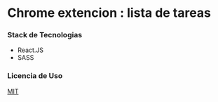 # Chrome extencion : lista de tareas


### Stack de Tecnologias

* React.JS
* SASS

### Licencia de Uso

[MIT](https://choosealicense.com/licenses/mit/)
